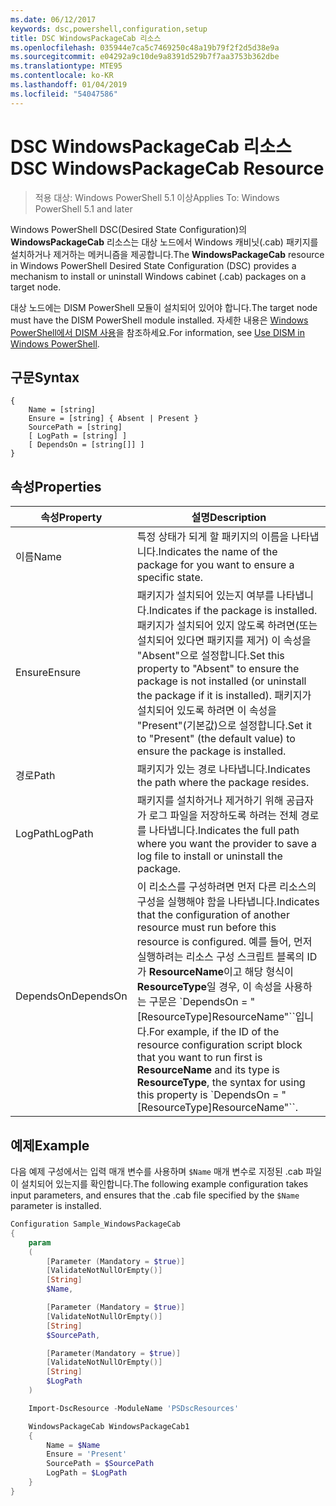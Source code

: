 ```yaml
---
ms.date: 06/12/2017
keywords: dsc,powershell,configuration,setup
title: DSC WindowsPackageCab 리소스
ms.openlocfilehash: 035944e7ca5c7469250c48a19b79f2f2d5d38e9a
ms.sourcegitcommit: e04292a9c10de9a8391d529b7f7aa3753b362dbe
ms.translationtype: MTE95
ms.contentlocale: ko-KR
ms.lasthandoff: 01/04/2019
ms.locfileid: "54047586"
---
```

# <a name="dsc-windowspackagecab-resource"></a><span data-ttu-id="61069-103">DSC WindowsPackageCab 리소스</span><span class="sxs-lookup"><span data-stu-id="61069-103">DSC WindowsPackageCab Resource</span></span>

> <span data-ttu-id="61069-104">적용 대상: Windows PowerShell 5.1 이상</span><span class="sxs-lookup"><span data-stu-id="61069-104">Applies To: Windows PowerShell 5.1 and later</span></span>

<span data-ttu-id="61069-105">Windows PowerShell DSC(Desired State Configuration)의 **WindowsPackageCab** 리소스는 대상 노드에서 Windows 캐비닛(.cab) 패키지를 설치하거나 제거하는 메커니즘을 제공합니다.</span><span class="sxs-lookup"><span data-stu-id="61069-105">The **WindowsPackageCab** resource in Windows PowerShell Desired State Configuration (DSC) provides a mechanism to install or uninstall Windows cabinet (.cab) packages on a target node.</span></span>

<span data-ttu-id="61069-106">대상 노드에는 DISM PowerShell 모듈이 설치되어 있어야 합니다.</span><span class="sxs-lookup"><span data-stu-id="61069-106">The target node must have the DISM PowerShell module installed.</span></span> <span data-ttu-id="61069-107">자세한 내용은 [Windows PowerShell에서 DISM 사용](https://msdn.microsoft.com/en-us/windows/hardware/commercialize/manufacture/desktop/use-dism-in-windows-powershell-s14)을 참조하세요.</span><span class="sxs-lookup"><span data-stu-id="61069-107">For information, see [Use DISM in Windows PowerShell](https://msdn.microsoft.com/en-us/windows/hardware/commercialize/manufacture/desktop/use-dism-in-windows-powershell-s14).</span></span>


## <a name="syntax"></a><span data-ttu-id="61069-108">구문</span><span class="sxs-lookup"><span data-stu-id="61069-108">Syntax</span></span>

```
{
    Name = [string]
    Ensure = [string] { Absent | Present }
    SourcePath = [string]
    [ LogPath = [string] ]
    [ DependsOn = [string[]] ]
}
```

## <a name="properties"></a><span data-ttu-id="61069-109">속성</span><span class="sxs-lookup"><span data-stu-id="61069-109">Properties</span></span>

|  <span data-ttu-id="61069-110">속성</span><span class="sxs-lookup"><span data-stu-id="61069-110">Property</span></span>  |  <span data-ttu-id="61069-111">설명</span><span class="sxs-lookup"><span data-stu-id="61069-111">Description</span></span>   |
|---|---|
| <span data-ttu-id="61069-112">이름</span><span class="sxs-lookup"><span data-stu-id="61069-112">Name</span></span>| <span data-ttu-id="61069-113">특정 상태가 되게 할 패키지의 이름을 나타냅니다.</span><span class="sxs-lookup"><span data-stu-id="61069-113">Indicates the name of the package for you want to ensure a specific state.</span></span>|
| <span data-ttu-id="61069-114">Ensure</span><span class="sxs-lookup"><span data-stu-id="61069-114">Ensure</span></span>| <span data-ttu-id="61069-115">패키지가 설치되어 있는지 여부를 나타냅니다.</span><span class="sxs-lookup"><span data-stu-id="61069-115">Indicates if the package is installed.</span></span> <span data-ttu-id="61069-116">패키지가 설치되어 있지 않도록 하려면(또는 설치되어 있다면 패키지를 제거) 이 속성을 "Absent"으로 설정합니다.</span><span class="sxs-lookup"><span data-stu-id="61069-116">Set this property to "Absent" to ensure the package is not installed (or uninstall the package if it is installed).</span></span> <span data-ttu-id="61069-117">패키지가 설치되어 있도록 하려면 이 속성을 "Present"(기본값)으로 설정합니다.</span><span class="sxs-lookup"><span data-stu-id="61069-117">Set it to "Present" (the default value) to ensure the package is installed.</span></span>|
| <span data-ttu-id="61069-118">경로</span><span class="sxs-lookup"><span data-stu-id="61069-118">Path</span></span>| <span data-ttu-id="61069-119">패키지가 있는 경로 나타냅니다.</span><span class="sxs-lookup"><span data-stu-id="61069-119">Indicates the path where the package resides.</span></span>|
| <span data-ttu-id="61069-120">LogPath</span><span class="sxs-lookup"><span data-stu-id="61069-120">LogPath</span></span>| <span data-ttu-id="61069-121">패키지를 설치하거나 제거하기 위해 공급자가 로그 파일을 저장하도록 하려는 전체 경로를 나타냅니다.</span><span class="sxs-lookup"><span data-stu-id="61069-121">Indicates the full path where you want the provider to save a log file to install or uninstall the package.</span></span>|
| <span data-ttu-id="61069-122">DependsOn</span><span class="sxs-lookup"><span data-stu-id="61069-122">DependsOn</span></span> | <span data-ttu-id="61069-123">이 리소스를 구성하려면 먼저 다른 리소스의 구성을 실행해야 함을 나타냅니다.</span><span class="sxs-lookup"><span data-stu-id="61069-123">Indicates that the configuration of another resource must run before this resource is configured.</span></span> <span data-ttu-id="61069-124">예를 들어, 먼저 실행하려는 리소스 구성 스크립트 블록의 ID가 **ResourceName**이고 해당 형식이 **ResourceType**일 경우, 이 속성을 사용하는 구문은 \`DependsOn = "[ResourceType]ResourceName"\`\`입니다.</span><span class="sxs-lookup"><span data-stu-id="61069-124">For example, if the ID of the resource configuration script block that you want to run first is **ResourceName** and its type is **ResourceType**, the syntax for using this property is \`DependsOn = "[ResourceType]ResourceName"\`\`.</span></span>|

## <a name="example"></a><span data-ttu-id="61069-125">예제</span><span class="sxs-lookup"><span data-stu-id="61069-125">Example</span></span>

<span data-ttu-id="61069-126">다음 예제 구성에서는 입력 매개 변수를 사용하며 `$Name` 매개 변수로 지정된 .cab 파일이 설치되어 있는지를 확인합니다.</span><span class="sxs-lookup"><span data-stu-id="61069-126">The following example configuration takes input parameters, and ensures that the .cab file specified by the `$Name` parameter is installed.</span></span>

```powershell
Configuration Sample_WindowsPackageCab
{
    param
    (
        [Parameter (Mandatory = $true)]
        [ValidateNotNullOrEmpty()]
        [String]
        $Name,

        [Parameter (Mandatory = $true)]
        [ValidateNotNullOrEmpty()]
        [String]
        $SourcePath,

        [Parameter(Mandatory = $true)]
        [ValidateNotNullOrEmpty()]
        [String]
        $LogPath
    )

    Import-DscResource -ModuleName 'PSDscResources'

    WindowsPackageCab WindowsPackageCab1
    {
        Name = $Name
        Ensure = 'Present'
        SourcePath = $SourcePath
        LogPath = $LogPath
    }
}
```